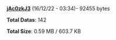 [**jAc0zkJ3**](/data/jAc0zkJ3.txt) (16/12/22 - 03:34)- 92455 bytes

**Total Datas**: 142

**Total Size**: 0.59 MB / 603.7 KB